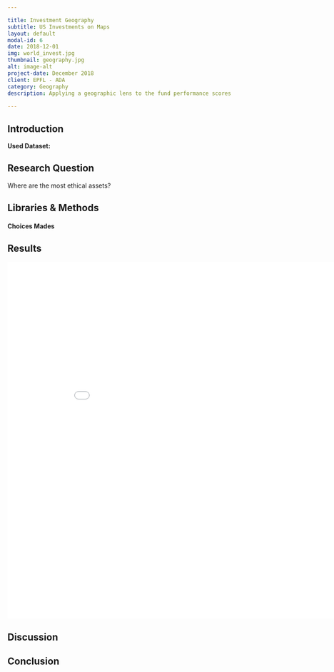 ```yaml
---

title: Investment Geography 
subtitle: US Investments on Maps
layout: default
modal-id: 6
date: 2018-12-01
img: world_invest.jpg
thumbnail: geography.jpg
alt: image-alt
project-date: December 2018
client: EPFL - ADA
category: Geography
description: Applying a geographic lens to the fund performance scores is important in order to graps all the different implications of our study. 
             
---
```


## Introduction

**Used Dataset:**

## Research Question
Where are the most ethical assets? 
 

## Libraries & Methods 

#### Choices Mades 

## Results 

<iframe width="900" height="800" frameborder="0" scrolling="no" src="//plot.ly/~dcleres/21.embed"></iframe>

## Discussion 

## Conclusion